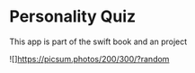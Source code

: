 # Personality Quiz

This app is part of the swift book and an project

![]https://picsum.photos/200/300/?random

